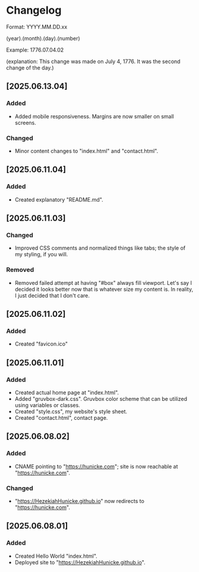 # Changelog

Format: YYYY.MM.DD.xx

(year).(month).(day).(number)

Example: 1776.07.04.02

(explanation: This change was made on July 4, 1776. It was the second change of the day.)

## [2025.06.13.04]

### Added

- Added mobile responsiveness. Margins are now smaller on small screens.

### Changed

- Minor content changes to "index.html" and "contact.html".

## [2025.06.11.04]

### Added

- Created explanatory "README.md".

## [2025.06.11.03]

### Changed

- Improved CSS comments and normalized things like tabs; the style of my styling, if you will.

### Removed

- Removed failed attempt at having "\#box" always fill viewport. Let's say I decided it looks better now that is whatever size my content is. In reality, I just decided that I don't care.

## [2025.06.11.02]

### Added

- Created "favicon.ico"

## [2025.06.11.01]

### Added

- Created actual home page at "index.html".
- Added "gruvbox-dark.css". Gruvbox color scheme that can be utilized using variables or classes.
- Created "style.css", my website's style sheet.
- Created "contact.html", contact page.

## [2025.06.08.02]

### Added

- CNAME pointing to "https://hunicke.com"; site is now reachable at "https://hunicke.com".

### Changed

- "https://HezekiahHunicke.github.io" now redirects to "https://hunicke.com".

## [2025.06.08.01]

### Added

- Created Hello World "index.html".
- Deployed site to "https://HezekiahHunicke.github.io".